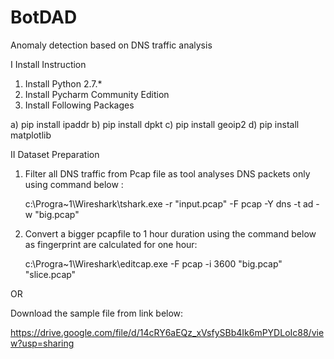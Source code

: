 # BotDAD
Anomaly detection based on DNS traffic analysis


I    Install Instruction

1. Install Python 2.7.*
2. Install Pycharm Community Edition
3. Install Following Packages

  a) pip install ipaddr
  b) pip install dpkt
  c) pip install geoip2
  d) pip install matplotlib
 
 
II Dataset Preparation
 
 1. Filter all DNS traffic from Pcap file as tool analyses DNS packets only using command below :
 
    c:\Progra~1\Wireshark\tshark.exe  -r "input.pcap" -F pcap -Y dns -t ad -w "big.pcap"
 
 2. Convert a bigger pcapfile to 1 hour duration using the command below as fingerprint are calculated for one hour:
 
     c:\Progra~1\Wireshark\editcap.exe -F pcap -i 3600 "big.pcap"  "slice.pcap"
 
OR
 
 Download the sample file from link below:
 
 https://drive.google.com/file/d/14cRY6aEQz_xVsfySBb4Ik6mPYDLoIc88/view?usp=sharing
 
 
